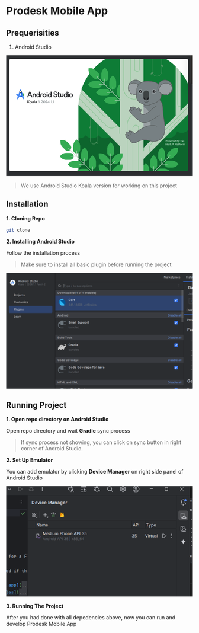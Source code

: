 # Prodesk Mobile App

## Prequerisities
1. Android Studio

![android-studio-koala](app/src/main/res/drawable/readme-images/android-studio-koala.png)

> We use Android Studio Koala version for working on this project

## Installation
**1. Cloning Repo**

```bash
git clone
```

**2. Installing Android Studio**

Follow the installation process

> Make sure to install all basic plugin before running the project

![android-plugins](app/src/main/res/drawable/readme-images/plugins.png)

## Running Project

**1. Open repo directory on Android Studio**

Open repo directory and wait **Gradle** sync process
> If sync process not showing, you can click on sync button in right corner of Android Studio.

**2. Set Up Emulator**

You can add emulator by clicking **Device Manager** on right side panel of Android Studio

![android-emulator](app/src/main/res/drawable/readme-images/emulator.png)

**3. Running The Project**

After you had done with all depedencies above, now you can run and develop Prodesk Mobile App